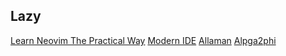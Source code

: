 ## Lazy
[Learn Neovim The Practical Way](https://alpha2phi.medium.com/learn-neovim-the-practical-way-8818fcf4830f#8c31)
[Modern IDE](https://alpha2phi.medium.com/modern-neovim-configuration-recipes-d68b16537698)
[Allaman](https://github.com/Allaman/nvim)
[Alpga2phi](https://github.com/alpha2phi/modern-neovim)




